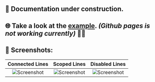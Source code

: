 ## 👷️ Documentation under construction.

## 🌐️ Take a look at the [example](https://mbaumgartenbr.github.io/flutter_tree_view/). *(Github pages is not working currently)* 🤷‍♂️️


## 📸️ Screenshots:

| Connected Lines | Scoped Lines | Disabled Lines |
| :-: | :-: | :-: |
| ![Screenshot][connected] | ![Screenshot][scoped] | ![Screenshot][disabled] |

[connected]: https://raw.githubusercontent.com/mbaumgartenbr/flutter_tree_view/main/.github/assets/example_lines_connecting.png
[scoped]: https://raw.githubusercontent.com/mbaumgartenbr/flutter_tree_view/main/.github/assets/example_lines_scoped.png
[disabled]: https://raw.githubusercontent.com/mbaumgartenbr/flutter_tree_view/main/.github/assets/example_lines_disabled.png
